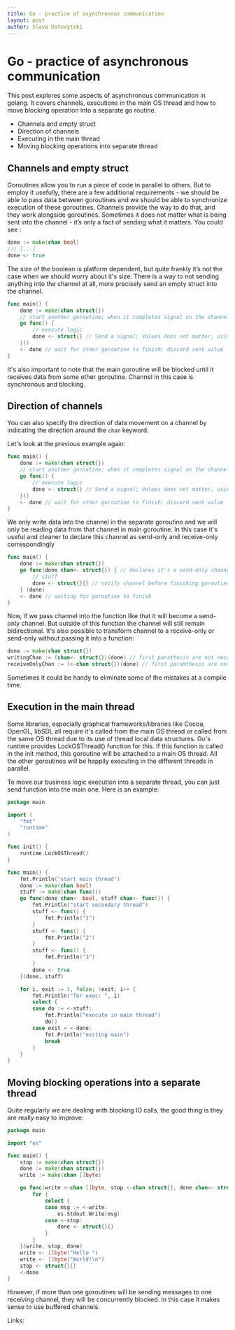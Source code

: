 ```yaml
---
title: Go - practice of asynchronous communication 
layout: post
author: Slava Ustovytski
---
```


# Go - practice of asynchronous communication

This post explores some aspects of asynchronous communication in golang. It covers channels, executions in the main OS thread and how to move blocking operation into a separate go routine.

* Channels and empty struct
* Direction of channels
* Executing in the main thread
* Moving blocking operations into separate thread

## Channels and empty struct

Goroutines allow you to run a piece of code in parallel to others. But to employ it usefully,
there are a few additional requirements - we should be able to pass data between goroutines and
we should be able to synchronize execution of these goroutines. Channels provide the way to do that,
and they work alongside goroutines. Sometimes it does not matter what is being sent into the
channel - it’s only a fact of sending what it matters. You could see :

```go
done := make(chan bool)
/// [...]
done <- true
```

The size of the boolean is platform dependent, but quite frankly it’s not the case when we should worry
about it's size. There is a way to not sending anything into the channel at all, more precisely
send an empty struct into the channel.

```go
func main() {
    done := make(chan struct{})
    // start another goroutine; when it completes signal on the channel
    go func() {
        // execute logic
        done <- struct{} // Send a signal; Values does not matter, using empty struct here
    }()
    <- done // wait for other goroutine to finish; discard sent value
}
```
It's also important to note that the main goroutine will be blocked until it receives data
from some other goroutine. Channel in this case is synchronous and blocking.


## Direction of channels

You can also specify the direction of data movement on a channel by indicating the direction around the `chan` keyword.

Let's look at the previous example again:

```go
func main() {
    done := make(chan struct{})
    // start another goroutine; when it completes signal on the channel
    go func() {
        // execute logic
        done <- struct{} // Send a signal; Values does not matter, using empty struct here
    }()
    <- done // wait for other goroutine to finish; discard sent value
}
```
We only write data into the channel in the separate goroutine and we will only be reading
data from that channel in main goroutine. In this case it's useful and cleaner to
declare this channel as send-only and receive-only correspondingly

```go
func main() {
    done := make(chan struct{})
    go func(done chan<- struct{}) { // declares it's a send-only channel
        // stuff
        done <- struct{}{} // notify channel before finishing goroutine
    } (done)
    <- done // waiting for goroutine to finish
}
```

Now, if we pass channel into the function like that it will become a send-only channel. But outside of this
function the channel will still remain bidirectional. It's also possible to transform channel to
a receive-only or send-only without passing it into a function:

```go
done := make(chan struct{})
writingChan := (chan<- struct{})(done) // first parathesis are not necessary
receiveOnlyChan := (<-chan struct{})(done) // first paramthesis are necessary
```

Sometimes it could be handy to eliminate some of the mistakes at a compile time.


## Execution in the main thread
Some libraries, especially graphical frameworks/libraries like Cocoa, OpenGL, libSDL all require it's
called from the main OS thread or called from the same OS thread due to its use of thread local
data structures. Go's runtime provides LockOSThread() function for this. If this function is called
in the init method, this goroutine will be attached to a main OS thread. All the other
goroutines will be happily executing in the different threads in parallel.

To move our business logic execution into a separate thread, you can just send function into the main one. Here is an example:

```go
package main

import (
	"fmt"
	"runtime"
)

func init() {
	runtime.LockOSThread()
}

func main() {
	fmt.Println("start main thread")
	done := make(chan bool)
	stuff := make(chan func())
	go func(done chan<- bool, stuff chan<- func()) {
		fmt.Println("start secondary thread")
		stuff <- func() {
			fmt.Println("1")
		}
		stuff <- func() {
			fmt.Println("2")
		}
		stuff <- func() {
			fmt.Println("3")
		}
		done <- true
	}(done, stuff)

	for i, exit := 1, false; !exit; i++ {
		fmt.Println("for exec: ", i)
		select {
		case do := <-stuff:
			fmt.Println("execute in main thread")
			do()
		case exit = <-done:
			fmt.Println("exiting main")
			break
		}
	}
}
```

## Moving blocking operations into a separate thread

Quite regularly we are dealing with blocking IO calls, the good thing is they are really easy to improve:

```go
package main

import "os"

func main() {
	stop := make(chan struct{})
	done := make(chan struct{})
	write := make(chan []byte)

	go func(write <-chan []byte, stop <-chan struct{}, done chan<- struct{}) {
		for {
			select {
			case msg := <-write:
				os.Stdout.Write(msg)
			case <-stop:
				done <- struct{}{}
			}
		}
	}(write, stop, done)
	write <- []byte("Hello ")
	write <- []byte("World!\n")
	stop <- struct{}{}
	<-done
}
```
However, if more than one goroutines will be sending messages to one receiving channel,
they will be concurrently blocked. In this case it makes sense to use buffered channels.


Links:
